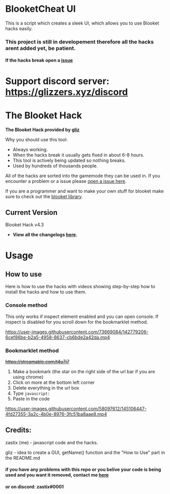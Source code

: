 # BlooketCheat UI
This is a script which creates a sleek UI, which allows you to use Blooket hacks easily.

### This project is still in developement therefore all the hacks arent added yet, be patient.
#### If the hacks break open a [issue](https://github.com/ZasticBradyn/BlooketUI/issues/new/choose)

# Support discord server: https://glizzers.xyz/discord

# The Blooket Hack

**The Blooket Hack provided by [gliz](https://twitter.com/glizuwu)**

Why you should use this tool:
- Always working.
- When the hacks break it usually gets fixed in about 6-8 hours.
- This tool is actively being updated so nothing breaks.
- Used by hundreds of thousands people.

All of the hacks are sorted into the gamemode they can be used in. If you encounter a problem or a issue please [open a issue here](https://github.com/glixzzy/blooket-hack/issues).

If you are a programmer and want to make your own stuff for blooket make sure to check out the [blooket library](https://github.com/glixzzy/blooket-wrapper).

## Current Version

Blooket Hack v4.3

- **View all the changelogs [here](https://github.com/glixzzy/blooket-hack/blob/main/CHANGELOG.md).**

# Usage

## How to use

Here is how to use the hacks with videos showing step-by-step how to install the hacks and how to use them.

### Console method

This only works if inspect element enabled and you can open console. If inspect is disabled for you scroll down for the bookmarklet method.

https://user-images.githubusercontent.com/73669084/142779206-6cef86be-b2a5-4958-8637-cb6bde2a42da.mp4


### Bookmarklet method
~~https://streamable.com/t4u7i7~~

1. Make a bookmark (the star on the right side of the url bar if you are using chrome)
2. Click on more at the bottom left corner
3. Delete everything in the url box
4. Type `javascript:`
5. Paste in the code

https://user-images.githubusercontent.com/58097612/145106447-4fd27355-3a2c-4b0e-8976-3fc51ba8aae8.mp4

## Credits:
zastix (me) - javascript code and the hacks.

gliz - idea to create a GUI, getName() function and the "How to Use" part in the README.md



#### if you have any problems with this repo or you belive your code is being used and you want it removed, contact me [here](https://mail.google.com/mail/?view=cm&fs=1&to=zastixxoncrack@gmail.com&su=Contact%20Me) 
#### or on discord: zastix#0001
